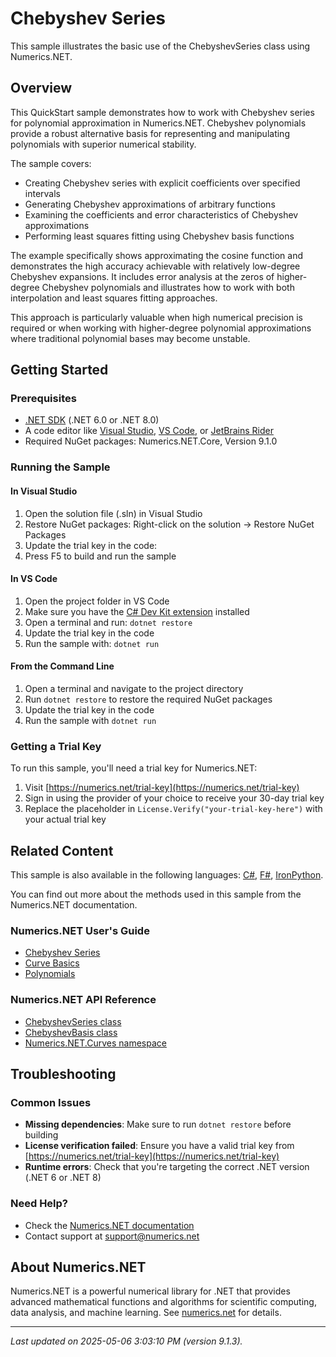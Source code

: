 # Chebyshev Series

This sample illustrates the basic use of the ChebyshevSeries class  using Numerics.NET.

## Overview

This QuickStart sample demonstrates how to work with Chebyshev series for polynomial approximation in 
Numerics.NET. Chebyshev polynomials provide a robust alternative basis for representing and 
manipulating polynomials with superior numerical stability.

The sample covers:
- Creating Chebyshev series with explicit coefficients over specified intervals
- Generating Chebyshev approximations of arbitrary functions
- Examining the coefficients and error characteristics of Chebyshev approximations
- Performing least squares fitting using Chebyshev basis functions

The example specifically shows approximating the cosine function and demonstrates the high accuracy
achievable with relatively low-degree Chebyshev expansions. It includes error analysis at the
zeros of higher-degree Chebyshev polynomials and illustrates how to work with both interpolation
and least squares fitting approaches.

This approach is particularly valuable when high numerical precision is required or when working
with higher-degree polynomial approximations where traditional polynomial bases may become
unstable.


## Getting Started

### Prerequisites

- [.NET SDK](https://dotnet.microsoft.com/download) (.NET 6.0 or .NET 8.0)
- A code editor like [Visual Studio](https://visualstudio.microsoft.com/), [VS Code](https://code.visualstudio.com/), or [JetBrains Rider](https://www.jetbrains.com/rider/)
- Required NuGet packages: Numerics.NET.Core, Version 9.1.0

### Running the Sample

#### In Visual Studio
1. Open the solution file (.sln) in Visual Studio
2. Restore NuGet packages: Right-click on the solution → Restore NuGet Packages
3. Update the trial key in the code:
4. Press F5 to build and run the sample

#### In VS Code

1. Open the project folder in VS Code
2. Make sure you have the [C# Dev Kit extension](https://marketplace.visualstudio.com/items?itemName=ms-dotnettools.csdevkit) installed
3. Open a terminal and run: `dotnet restore`
4. Update the trial key in the code 
5. Run the sample with: `dotnet run`

#### From the Command Line

1. Open a terminal and navigate to the project directory
2. Run `dotnet restore` to restore the required NuGet packages
3. Update the trial key in the code
4. Run the sample with `dotnet run`

### Getting a Trial Key

To run this sample, you'll need a trial key for Numerics.NET:

1. Visit [https://numerics.net/trial-key](https://numerics.net/trial-key)
2. Sign in using the provider of your choice to receive your 30-day trial key
3. Replace the placeholder in `License.Verify("your-trial-key-here")` with your actual trial key

## Related Content

This sample is also available in the following languages: 
[C#](https://github.com/NumericsDotNet/quickstart-csharp/tree/net462/mathematics/curves/chebyshev-expansions), [F#](https://github.com/NumericsDotNet/quickstart-fsharp/tree/net462/mathematics/curves/chebyshev-expansions), [IronPython](https://github.com/NumericsDotNet/quickstart-ironpython/tree/net462/mathematics/curves/chebyshev-expansions).

You can find out more about the methods used in this sample from the Numerics.NET documentation.

### Numerics.NET User's Guide

- [Chebyshev Series](https://numerics.net/documentation/latest/mathematics/curves-and-interpolation/chebyshev-series)
- [Curve Basics](https://numerics.net/documentation/latest/mathematics/curves-and-interpolation/curve-basics)
- [Polynomials](https://numerics.net/documentation/latest/mathematics/curves-and-interpolation/polynomials)

### Numerics.NET API Reference

- [ChebyshevSeries class](https://numerics.net/documentation/latest/reference/numerics.net.curves.chebyshevseries)
- [ChebyshevBasis class](https://numerics.net/documentation/latest/reference/numerics.net.curves.chebyshevbasis)
- [Numerics.NET.Curves namespace](https://numerics.net/documentation/latest/reference/numerics.net.curves)


## Troubleshooting

### Common Issues

- **Missing dependencies**: Make sure to run `dotnet restore` before building
- **License verification failed**: Ensure you have a valid trial key from [https://numerics.net/trial-key](https://numerics.net/trial-key)
- **Runtime errors**: Check that you're targeting the correct .NET version (.NET 6 or .NET 8)

### Need Help?

- Check the [Numerics.NET documentation](https://numerics.net/documentation/)
- Contact support at [support@numerics.net](mailto:support@numerics.net?subject=ChebyshevExpansions%20QuickStart%20Sample%20%28Visual+Basic%29)

## About Numerics.NET

Numerics.NET is a powerful numerical library for .NET that provides advanced mathematical 
functions and algorithms for scientific computing, data analysis, and machine learning.
See [numerics.net](https://numerics.net) for details.

---

_Last updated on 2025-05-06 3:03:10 PM (version 9.1.3)._

